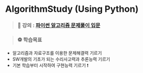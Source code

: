 # AlgorithmStudy (Using Python)
>### 📘 강의 : [파이썬 알고리즘 문제풀이 입문](https://www.inflearn.com/course/%ED%8C%8C%EC%9D%B4%EC%8D%AC-%EC%95%8C%EA%B3%A0%EB%A6%AC%EC%A6%98-%EB%AC%B8%EC%A0%9C%ED%92%80%EC%9D%B4-%EC%BD%94%EB%94%A9%ED%85%8C%EC%8A%A4%ED%8A%B8/dashboard)  

>### ⚽ 학습목표 
* 알고리즘과 자료구조를 이용한 문제해결력 기르기
* SW개발의 기초가 되는 수리사고력과 추론능력 기르기
* 기본 학습부터 시작하여 구현능력 기르기 ❗